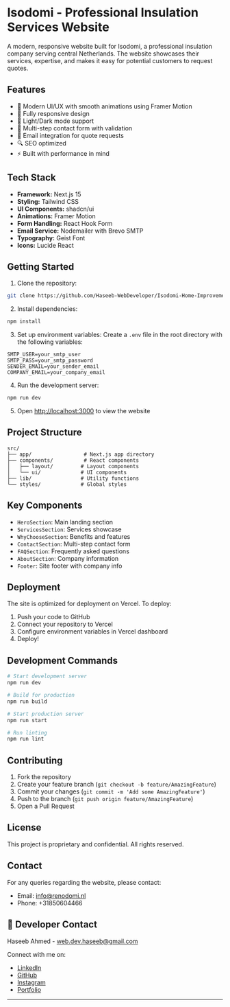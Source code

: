 # Isodomi - Professional Insulation Services Website

A modern, responsive website built for Isodomi, a professional insulation company serving central Netherlands. The website showcases their services, expertise, and makes it easy for potential customers to request quotes.

## Features

- 🎨 Modern UI/UX with smooth animations using Framer Motion
- 📱 Fully responsive design
- 🌙 Light/Dark mode support
- 📝 Multi-step contact form with validation
- 📧 Email integration for quote requests
- 🔍 SEO optimized
- ⚡ Built with performance in mind

## Tech Stack

- **Framework:** Next.js 15
- **Styling:** Tailwind CSS
- **UI Components:** shadcn/ui
- **Animations:** Framer Motion
- **Form Handling:** React Hook Form
- **Email Service:** Nodemailer with Brevo SMTP
- **Typography:** Geist Font
- **Icons:** Lucide React

## Getting Started

1. Clone the repository:
```bash
git clone https://github.com/Haseeb-WebDeveloper/Isodomi-Home-Improvement-Company.git
```

2. Install dependencies:
```bash
npm install
```

3. Set up environment variables:
Create a `.env` file in the root directory with the following variables:
```env
SMTP_USER=your_smtp_user
SMTP_PASS=your_smtp_password
SENDER_EMAIL=your_sender_email
COMPANY_EMAIL=your_company_email
```

4. Run the development server:
```bash
npm run dev
```

5. Open [http://localhost:3000](http://localhost:3000) to view the website

## Project Structure

```
src/
├── app/                 # Next.js app directory
├── components/          # React components
│   ├── layout/         # Layout components
│   └── ui/             # UI components
├── lib/                # Utility functions
└── styles/             # Global styles
```

## Key Components

- `HeroSection`: Main landing section
- `ServicesSection`: Services showcase
- `WhyChooseSection`: Benefits and features
- `ContactSection`: Multi-step contact form
- `FAQSection`: Frequently asked questions
- `AboutSection`: Company information
- `Footer`: Site footer with company info

## Deployment

The site is optimized for deployment on Vercel. To deploy:

1. Push your code to GitHub
2. Connect your repository to Vercel
3. Configure environment variables in Vercel dashboard
4. Deploy!

## Development Commands

```bash
# Start development server
npm run dev

# Build for production
npm run build

# Start production server
npm run start

# Run linting
npm run lint
```

## Contributing

1. Fork the repository
2. Create your feature branch (`git checkout -b feature/AmazingFeature`)
3. Commit your changes (`git commit -m 'Add some AmazingFeature'`)
4. Push to the branch (`git push origin feature/AmazingFeature`)
5. Open a Pull Request

## License

This project is proprietary and confidential. All rights reserved.

## Contact

For any queries regarding the website, please contact:
- Email: info@renodomi.nl
- Phone: +31850604466


## 🤝 Developer Contact

Haseeb Ahmed - [web.dev.haseeb@gmail.com](mailto:web.dev.haseeb@gmail.com)

Connect with me on:
- [LinkedIn](https://pk.linkedin.com/in/haseeb-ahmed-raza-khan)
- [GitHub](https://github.com/Haseeb-WebDeveloper/)
- [Instagram](https://www.instagram.com/haseeb.ahmed.raza.khan/)
- [Portfolio](https://haseebkhan.online/)

---